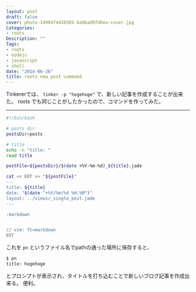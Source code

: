 ```yaml
---
layout: post
draft: false
cover: photo-1490474418585-ba9bad8fd0ea-cover.jpg
Categories:
- roots
Description: ""
Tags:
- roots
- nodejs
- javascript
- shell
date: "2014-06-26"
title: roots new post command
---
```


Tinkererでは、 `tinker -p "hogehoge"` で、新しい記事を作成することが出来た。
roots でも同じことがしたかったので、コマンドを作ってみた。

---

```sh
#!/bin/bash

# posts dir
postsDir=posts

# title
echo -n "title: "
read title

postFile=${postsDir}/$(date +%Y-%m-%d)_${title}.jade

cat << EOT >> "${postFile}"
---
title: ${title}
date: "$(date "+%Y/%m/%d %H:%M")"
layout: ../views/_single_post.jade
---

:markdown


// vim: ft=markdown
EOT
```

これを `pn` というファイル名でpathの通った場所に保存すると、

```sh
$ pn
title: hogehoge
```

とプロンプトが表示され、タイトルを打ち込むことで新しいブログ記事を作成出来る。
便利。


